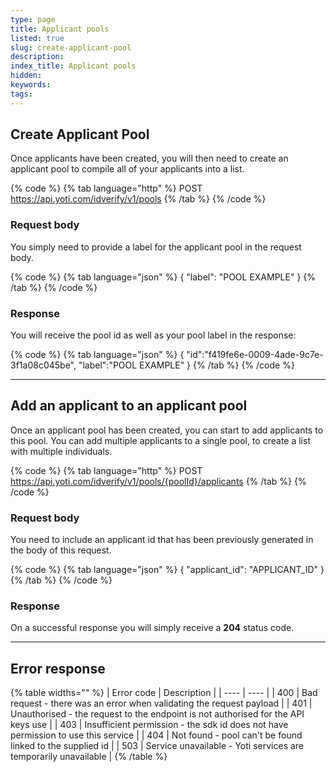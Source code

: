 ```yaml
---
type: page
title: Applicant pools
listed: true
slug: create-applicant-pool
description: 
index_title: Applicant pools
hidden: 
keywords: 
tags: 
---
```


## Create Applicant Pool

Once applicants have been created, you will then need to create an applicant pool to compile all of your applicants into a list.

{% code %}
{% tab language="http" %}
POST https://api.yoti.com/idverify/v1/pools
{% /tab %}
{% /code %}

### Request body

You simply need to provide a label for the applicant pool in the request body.

{% code %}
{% tab language="json" %}
{
    "label": "POOL EXAMPLE" 
}
{% /tab %}
{% /code %}

### Response

You will receive the pool id as well as your pool label in the response:

{% code %}
{% tab language="json" %}
{
  "id":"f419fe6e-0009-4ade-9c7e-3f1a08c045be",
  "label":"POOL EXAMPLE"
}
{% /tab %}
{% /code %}

---

## Add an applicant to an applicant pool

Once an applicant pool has been created, you can start to add applicants to this pool. You can add multiple applicants to a single pool, to create a list with multiple individuals.

{% code %}
{% tab language="http" %}
POST https://api.yoti.com/idverify/v1/pools/{poolId}/applicants
{% /tab %}
{% /code %}

### Request body

You need to include an applicant id that has been previously generated in the body of this request.

{% code %}
{% tab language="json" %}
{
  "applicant_id": "APPLICANT_ID"
}
{% /tab %}
{% /code %}

### Response

On a successful response you will simply receive a **204** status code.

---

## Error response

{% table widths="" %}
| Error code | Description | 
| ---- | ---- | 
| 400 | Bad request - there was an error when validating the request payload | 
| 401 | Unauthorised - the request to the endpoint is not authorised for the API keys use | 
| 403 | Insufficient permission - the sdk id does not have permission to use this service | 
| 404 | Not found - pool can't be found linked to the supplied id | 
| 503 | Service unavailable - Yoti services are temporarily unavailable | 
{% /table %}